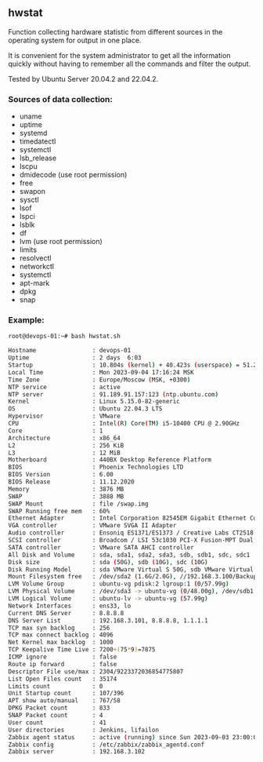 ## hwstat

Function collecting hardware statistic from different sources in the operating system for output in one place.

It is convenient for the system administrator to get all the information quickly without having to remember all the commands and filter the output.

Tested by Ubuntu Server 20.04.2 and 22.04.2.

### Sources of data collection:

- uname
- uptime
- systemd
- timedatectl
- systemctl
- lsb_release
- lscpu
- dmidecode (use root permission)
- free
- swapon
- sysctl
- lsof
- lspci
- lsblk
- df
- lvm (use root permission)
- limits
- resolvectl
- networkctl
- systemctl
- apt-mark
- dpkg
- snap

### Example:

```bash
root@devops-01:~# bash hwstat.sh

Hostname                : devops-01
Uptime                  : 2 days  6:03
Startup                 : 10.804s (kernel) + 40.423s (userspace) = 51.228s
Local Time              : Mon 2023-09-04 17:16:24 MSK
Time Zone               : Europe/Moscow (MSK, +0300)
NTP service             : active
NTP server              : 91.189.91.157:123 (ntp.ubuntu.com)
Kernel                  : Linux 5.15.0-82-generic
OS                      : Ubuntu 22.04.3 LTS
Hypervisor              : VMware
CPU                     : Intel(R) Core(TM) i5-10400 CPU @ 2.90GHz
Core                    : 1
Architecture            : x86_64
L2                      : 256 KiB
L3                      : 12 MiB
Motherboard             : 440BX Desktop Reference Platform
BIOS                    : Phoenix Technologies LTD
BIOS Version            : 6.00
BIOS Release            : 11.12.2020
Memory                  : 3876 MB
SWAP                    : 3888 MB
SWAP Mount              : file /swap.img
SWAP Running free mem   : 60%
Ethernet Adapter        : Intel Corporation 82545EM Gigabit Ethernet Controller (Copper) (rev 01)
VGA controller          : VMware SVGA II Adapter
Audio controller        : Ensoniq ES1371/ES1373 / Creative Labs CT2518 (rev 02)
SCSI controller         : Broadcom / LSI 53c1030 PCI-X Fusion-MPT Dual Ultra320 SCSI (rev 01)
SATA controller         : VMware SATA AHCI controller
All Disk and Volume     : sda, sda1, sda2, sda3, sdb, sdb1, sdc, sdc1
Disk size               : sda (50G), sdb (10G), sdc (10G)
Disk Running Model      : sda VMware Virtual S 50G, sdb VMware Virtual S 10G, sdc VMware Virtual S 10G
Mount Filesystem free   : /dev/sda2 (1.6G/2.0G), //192.168.3.100/Backup (312G/1.9T), /dev/sdc1 (4.8G/5.0G)
LVM Volume Group        : ubuntu-vg pdisk:2 lgroup:1 (0/57.99g)
LVM Physical Volume     : /dev/sda3 -> ubuntu-vg (0/48.00g), /dev/sdb1 -> ubuntu-vg (0/10.00g)
LVM Logical Volume      : ubuntu-lv -> ubuntu-vg (57.99g)
Network Interfaces      : ens33, lo
Current DNS Server      : 8.8.8.8
DNS Server List         : 192.168.3.101, 8.8.8.8, 1.1.1.1
TCP max syn backlog     : 256
TCP max connect backlog : 4096
Net Kernel max backlog  : 1000
TCP Keepalive Time Live : 7200+(75*9)=7875
ICMP ignore             : false
Route ip forward        : false
Descriptor File use/max : 2304/9223372036854775807
List Open Files count   : 35174
Limits count            : 0
Unit Startup count      : 107/396
APT show auto/manual    : 767/58
DPKG Packet count       : 833
SNAP Packet count       : 4
User count              : 41
User directories        : Jenkins, lifailon
Zabbix agent status     : active (running) since Sun 2023-09-03 23:00:01 MSK; 18h ago
Zabbix config           : /etc/zabbix/zabbix_agentd.conf
Zabbix server           : 192.168.3.102
```
